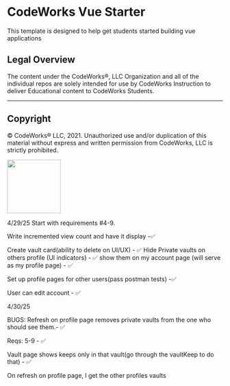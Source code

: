 CodeWorks Vue Starter
=====================
This template is designed to help get students started building vue applications

## Legal Overview

The content under the CodeWorks®, LLC Organization and all of the individual repos are solely intended for use by CodeWorks Instruction to deliver Educational content to CodeWorks Students.

---

## Copyright

© CodeWorks® LLC, 2021. Unauthorized use and/or duplication of this material without express and written permission from CodeWorks, LLC is strictly prohibited.


<img src="https://bcw.blob.core.windows.net/public/img/7815839041305055" width="125">


4/29/25
Start with requirements #4-9.

Write incremented view count and have it display -✅

Create vault card(ability to delete on UI/UX) - ✅
Hide Private vaults on others profile (UI indicators) - ✅
show them on my account page (will serve as my profile page) - ✅

Set up profile pages for other users(pass postman tests) -✅

User can edit account - ✅


4/30/25

BUGS: Refresh on profile page removes private vaults from the one who should see them.- ✅

Reqs: 5-9 - ✅

Vault page shows keeps only in that vault(go through the vaultKeep to do that) - ✅

On refresh on profile page, I get the other profiles vaults

